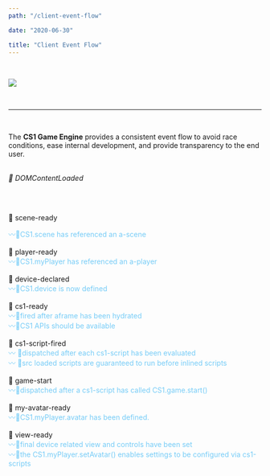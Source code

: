 ```yaml
---
path: "/client-event-flow"

date: "2020-06-30"

title: "Client Event Flow"
---
```

<br>

![](https://cdn.glitch.com/53f6eb06-66f0-4243-b635-db0bfec50c28%2FCS1_logo_64.png?v=1588982390615)

<br>

___  

<br>

The **CS1 Game Engine** provides a consistent event flow to avoid race conditions, ease internal development, and provide transparency to the end user. 

<br/> 

<em>
  💎 DOMContentLoaded
</em> 

<br> </br>

💎  scene-ready 

<font color="#76CCF7">
〰️🔹CS1.scene has referenced an a-scene
</font>
<br> </br>
💎  player-ready 
</br>
<font color="#76CCF7">  
〰️🔹CS1.myPlayer has referenced an a-player
</font>
<br> </br>
💎  device-declared 
</br>
<font color="#76CCF7">
 〰️🔹CS1.device is now defined
</font>
<br> </br>
💎 cs1-ready 
</br>
<font color="#76CCF7">
〰️🔹fired after aframe has been hydrated
<br/>  
〰️🔹CS1 APIs should be available
</font> 
<br> </br>
💎  cs1-script-fired
</br>
<font color="#76CCF7">  
〰️ 🔹dispatched after each cs1-script has been evaluated
<br/>   
〰️ 🔹src loaded scripts are guaranteed to run before inlined scripts
</font>
<br> </br>
💎 game-start
</br>
<font color="#76CCF7">
〰️🔹dispatched after a cs1-script has called CS1.game.start()
</font>
<br> </br>
💎  my-avatar-ready
</br>
<font color="#76CCF7">
〰️🔹CS1.myPlayer.avatar has been defined.
</font>
<br> </br>
💎  view-ready
</br>
<font color="#76CCF7">
〰️🔹final device related view and controls have been set
 <br/>   
〰️🔹the CS1.myPlayer.setAvatar() enables settings to be configured via cs1-scripts
</font>
